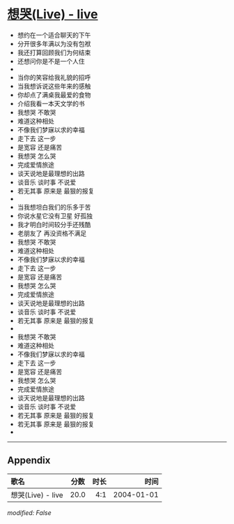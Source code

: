 # [想哭(Live) - live](https://music.163.com/song?id=66520)

* 想约在一个适合聊天的下午
* 分开很多年满以为没有包袱
* 我还打算回顾我们为何结束
* 还想问你是不是一个人住
* 
* 当你的笑容给我礼貌的招呼
* 当我想诉说这些年来的感触
* 你却点了满桌我最爱的食物
* 介绍我看一本天文学的书
* 我想哭 不敢哭
* 难道这种相处
* 不像我们梦寐以求的幸福
* 走下去 这一步
* 是宽容 还是痛苦
* 我想哭 怎么哭
* 完成爱情旅途
* 谈天说地是最理想的出路
* 谈音乐 谈时事 不说爱
* 若无其事 原来是 最狠的报复
* 
* 当我想坦白我们的乐多于苦
* 你说水星它没有卫星 好孤独
* 我才明白时间较分手还残酷
* 老朋友了 再没资格不满足
* 我想哭 不敢哭
* 难道这种相处
* 不像我们梦寐以求的幸福
* 走下去 这一步
* 是宽容 还是痛苦
* 我想哭 怎么哭
* 完成爱情旅途
* 谈天说地是最理想的出路
* 谈音乐 谈时事 不说爱
* 若无其事 原来是 最狠的报复
* 
* 我想哭 不敢哭
* 难道这种相处
* 不像我们梦寐以求的幸福
* 走下去 这一步
* 是宽容 还是痛苦
* 我想哭 怎么哭
* 完成爱情旅途
* 谈天说地是最理想的出路
* 谈音乐 谈时事 不说爱
* 若无其事 原来是 最狠的报复
* 若无其事 原来是 最狠的报复
* 


---

## Appendix

|歌名|分数|时长|时间|
|:---|:---:|---:|---:|
|想哭(Live) - live|20.0|4:1|2004-01-01

*modified: False*